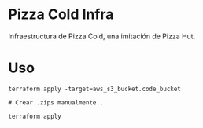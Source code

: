 # Pizza Cold Infra

Infraestructura de Pizza Cold, una imitación de Pizza Hut.

# Uso

```
terraform apply -target=aws_s3_bucket.code_bucket

# Crear .zips manualmente...

terraform apply
```
